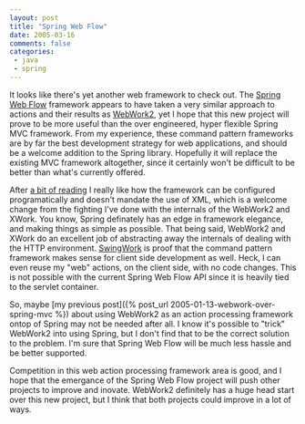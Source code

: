 ```yaml
---
layout: post
title: "Spring Web Flow"
date: 2005-03-16
comments: false
categories:
 - java
 - spring
---
```


It looks like there's yet another web framework to check out. The [Spring Web Flow](http://opensource.atlassian.com/confluence/spring/display/WEBFLOW/Home) framework appears to have taken a very similar approach to actions and their results as [WebWork2](http://www.opensymphony.com/webwork), yet I hope that this new project will prove to be more useful than the over engineered, hyper flexible Spring MVC framework. From my experience, these command pattern frameworks are by far the best development strategy for web applications, and should be a welcome addition to the Spring library. Hopefully it will replace the existing MVC framework altogether, since it certainly won't be difficult to be better than what's currently offered.


After [a bit of reading](http://opensource.atlassian.com/confluence/spring/display/WEBFLOW/Practical+Guide) I really like how the framework can be configured programatically and doesn't mandate the use of XML, which is a welcome change from the fighting I've done with the internals of the WebWork2 and XWork. You know, Spring definately has an edge in framework elegance, and making things as simple as possible. That being said, WebWork2 and XWork do an excellent job of abstracting away the internals of dealing with the HTTP environment. [SwingWork](http://swingwork.codecrate.com) is proof that the command pattern framework makes sense for client side development as well. Heck, I can even reuse my "web" actions, on the client side, with no code changes. This is not possible with the current Spring Web Flow API since it is heavily tied to the servlet container.


So, maybe [my previous post]({% post_url 2005-01-13-webwork-over-spring-mvc %}) about using WebWork2 as an action processing framework ontop of Spring may not be needed after all. I know it's possible to "trick" WebWork2 into using Spring, but I don't find that to be the correct solution to the problem. I'm sure that Spring Web Flow will be much less hassle and be better supported.


Competition in this web action processing framework area is good, and I hope that the emergance of the Spring Web Flow project will push other projects to improve and inovate. WebWork2 definitely has a huge head start over this new project, but I think that both projects could improve in a lot of ways.

